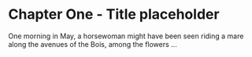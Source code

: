 # Chapter One - Title placeholder

  One morning in May, a horsewoman might have been seen riding a mare along the avenues of the Bois, among the flowers ...